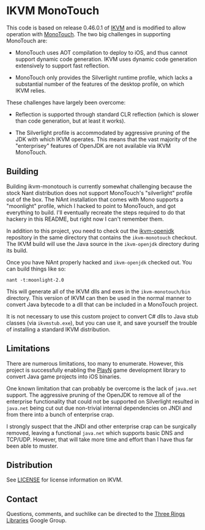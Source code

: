 IKVM MonoTouch
==============

This code is based on release 0.46.0.1 of [IKVM] and is modified to allow operation with
[MonoTouch]. The two big challenges in supporting MonoTouch are:

 * MonoTouch uses AOT compilation to deploy to iOS, and thus cannot support dynamic code
   generation. IKVM uses dynamic code generation extensively to support fast reflection.

 * MonoTouch only provides the Silverlight runtime profile, which lacks a substantial number of the
   features of the desktop profile, on which IKVM relies.

These challenges have largely been overcome:

 * Reflection is supported through standard CLR reflection (which is slower than code generation,
   but at least it works).

 * The Silverlight profile is accommodated by aggressive pruning of the JDK with which IKVM
   operates. This means that the vast majority of the "enterprisey" features of OpenJDK are not
   available via IKVM MonoTouch.

Building
--------

Building ikvm-monotouch is currently somewhat challenging because the stock Nant distribution does
not support MonoTouch's "silverlight" profile out of the box. The NAnt installation that comes with
Mono supports a "moonlight" profile, which I hacked to point to MonoTouch, and got everything to
build. I'll eventually recreate the steps required to do that hackery in this README, but right now
I can't remember them.

In addition to this project, you need to check out the [ikvm-openjdk] repository in the same
directory that contains the `ikvm-monotouch` checkout. The IKVM build will use the Java source in
the `ikvm-openjdk` directory during its build.

Once you have NAnt properly hacked and `ikvm-openjdk` checked out. You can build things like so:

    nant -t:moonlight-2.0

This will generate all of the IKVM dlls and exes in the `ikvm-monotouch/bin` directory. This
version of IKVM can then be used in the normal manner to convert Java bytecode to a dll that can be
included in a MonoTouch project.

It is not necessary to use this custom project to convert C# dlls to Java stub classes (via
`ikvmstub.exe`), but you can use it, and save yourself the trouble of installing a standard IKVM
distribution.

Limitations
-----------

There are numerous limitations, too many to enumerate. However, this project is successfully
enabling the [PlayN] game development library to convert Java game projects into iOS binaries.

One known limitation that can probably be overcome is the lack of `java.net` support. The
aggressive pruning of the OpenJDK to remove all of the enterprise functionality that could not be
supported on Silverlight resulted in `java.net` being cut out due non-trivial internal dependencies
on JNDI and from there into a bunch of enterprise crap.

I strongly suspect that the JNDI and other enterprise crap can be surgically removed, leaving a
functional `java.net` which supports basic DNS and TCP/UDP. However, that will take more time and
effort than I have thus far been able to muster.

Distribution
------------

See [LICENSE] for license information on IKVM.

Contact
-------

Questions, comments, and suchlike can be directed to the
[Three Rings Libraries](http://groups.google.com/group/ooo-libs) Google Group.

[IKVM]: http://www.ikvm.net/
[MonoTouch]: http://xamarin.com/monotouch/
[ikvm-openjdk]: https://github.com/samskivert/ikvm-openjdk
[PlayN]: http://code.google.com/p/playn/
[LICENSE]: https://raw.github.com/samskivert/ikvm-monotouch/master/LICENSE
